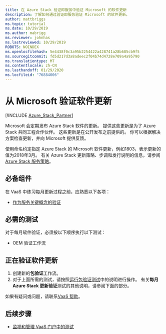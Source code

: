 ```yaml
---
title: 在 Azure Stack 验证即服务中验证 Microsoft 的软件更新
description: 了解如何通过验证即服务验证 Microsoft 的软件更新。
author: mattbriggs
ms.topic: tutorial
ms.date: 10/29/2019
ms.author: mabrigg
ms.reviewer: johnhas
ms.lastreviewed: 10/29/2019
ROBOTS: NOINDEX
ms.openlocfilehash: 5e4438f0c3a95b2254422a428741a28b685cb9f5
ms.sourcegitcommit: fd5d217d3a8adeec2f04b74d4728e709a4a95790
ms.translationtype: MT
ms.contentlocale: zh-CN
ms.lasthandoff: 01/29/2020
ms.locfileid: "76884006"
---
```

# <a name="validate-software-updates-from-microsoft"></a>从 Microsoft 验证软件更新

[!INCLUDE [Azure_Stack_Partner](./includes/azure-stack-partner-appliesto.md)]

Microsoft 会定期发布 Azure Stack 软件的更新。 提供这些更新是为了 Azure Stack 共同工程合作伙伴。 这些更新是在公开发布之前提供的。 你可以根据解决方案检查更新，并向 Microsoft 提供反馈。

使用命名约定指定 Azure Stack 的 Microsoft 软件更新，例如1803，表示更新的值为2018年3月。 有关 Azure Stack 更新策略、步调和发行说明的信息，请参阅[Azure Stack 服务策略](../operator/azure-stack-servicing-policy.md)。

## <a name="prerequisites"></a>必备组件

在 VaaS 中练习每月更新过程之前，应熟悉以下各项：

- [作为服务关键概念的验证](azure-stack-vaas-key-concepts.md)

## <a name="required-tests"></a>必需的测试

对于每月软件验证，必须按以下顺序执行以下测试：

- OEM 验证工作流

## <a name="validating-software-updates"></a>正在验证软件更新

1. 创建新的**包验证**工作流。
1. 对于上面所需的测试，请按照[运行包验证测试](azure-stack-vaas-validate-oem-package.md#run-package-validation-tests)中的说明进行操作。 有关**每月 Azure Stack 更新验证**测试的其他说明，请参阅下面的部分。

如果有疑问或问题，请联系[VaaS 帮助](mailto:vaashelp@microsoft.com)。

## <a name="next-steps"></a>后续步骤

- [监视和管理 VaaS 门户中的测试](azure-stack-vaas-monitor-test.md)